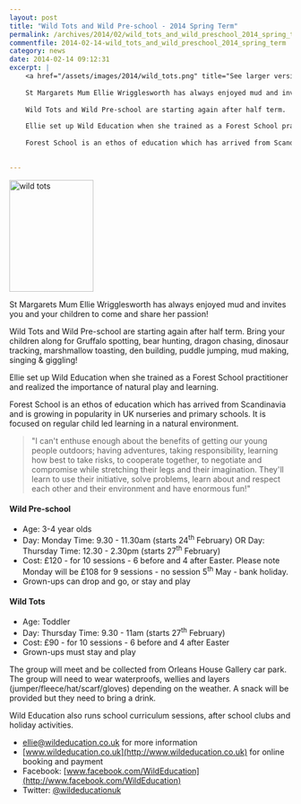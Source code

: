 ```yaml
---
layout: post
title: "Wild Tots and Wild Pre-school - 2014 Spring Term"
permalink: /archives/2014/02/wild_tots_and_wild_preschool_2014_spring_term.html
commentfile: 2014-02-14-wild_tots_and_wild_preschool_2014_spring_term
category: news
date: 2014-02-14 09:12:31
excerpt: |
    <a href="/assets/images/2014/wild_tots.png" title="See larger version of - wild tots"><img src="/assets/images/2014/wild_tots_thumb.png" width="150" height="199" alt="wild tots" class="photo right" /></a>
    
    St Margarets Mum Ellie Wrigglesworth has always enjoyed mud and invites you and your children to come and share her passion!
    
    Wild Tots and Wild Pre-school are starting again after half term.  Bring your children along for Gruffalo spotting, bear hunting, dragon chasing, dinosaur tracking, marshmallow toasting, den building, puddle jumping, mud making, singing & giggling!
    
    Ellie set up Wild Education when she trained as a Forest School practitioner and realized the importance of natural play and learning.
    
    Forest School is an ethos of education which has arrived from Scandinavia and is growing in popularity in UK nurseries and primary schools.  It is focused on regular child led learning in a natural environment.
    

---
```


<a href="/assets/images/2014/wild_tots.png" title="See larger version of - wild tots"><img src="/assets/images/2014/wild_tots_thumb.png" width="150" height="199" alt="wild tots" class="photo right" /></a>

St Margarets Mum Ellie Wrigglesworth has always enjoyed mud and invites you and your children to come and share her passion!

Wild Tots and Wild Pre-school are starting again after half term. Bring your children along for Gruffalo spotting, bear hunting, dragon chasing, dinosaur tracking, marshmallow toasting, den building, puddle jumping, mud making, singing & giggling!

Ellie set up Wild Education when she trained as a Forest School practitioner and realized the importance of natural play and learning.

Forest School is an ethos of education which has arrived from Scandinavia and is growing in popularity in UK nurseries and primary schools. It is focused on regular child led learning in a natural environment.

> "I can't enthuse enough about the benefits of getting our young people outdoors; having adventures, taking responsibility, learning how best to take risks, to cooperate together, to negotiate and compromise while stretching their legs and their imagination. They'll learn to use their initiative, solve problems, learn about and respect each other and their environment and have enormous fun!"

#### Wild Pre-school

-   Age: 3-4 year olds
-   Day: Monday Time: 9.30 - 11.30am (starts 24<sup>th</sup> February)
    OR
    Day: Thursday Time: 12.30 - 2.30pm (starts 27<sup>th</sup> February)
-   Cost: £120 - for 10 sessions - 6 before and 4 after Easter. Please note Monday will be £108 for 9 sessions - no session 5<sup>th</sup> May - bank holiday.
-   Grown-ups can drop and go, or stay and play

#### Wild Tots

-   Age: Toddler
-   Day: Thursday Time: 9.30 - 11am (starts 27<sup>th</sup> February)
-   Cost: £90 - for 10 sessions - 6 before and 4 after Easter
-   Grown-ups must stay and play

The group will meet and be collected from Orleans House Gallery car park. The group will need to wear waterproofs, wellies and layers (jumper/fleece/hat/scarf/gloves) depending on the weather. A snack will be provided but they need to bring a drink.

Wild Education also runs school curriculum sessions, after school clubs and holiday activities.

-   <ellie@wildeducation.co.uk> for more information
-   [www.wildeducation.co.uk](http://www.wildeducation.co.uk) for online booking and payment
-   Facebook: [www.facebook.com/WildEducation](http://www.facebook.com/WildEducation)
-   Twitter: [@wildeducationuk](http://www.twitter.com/wildeducationuk)
